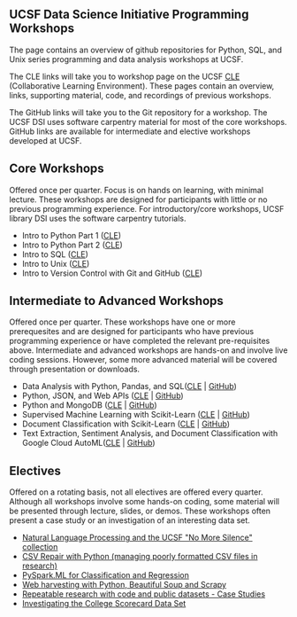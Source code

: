 ## UCSF Data Science Initiative Programming Workshops

The page contains an overview of github repositories for Python, SQL, and Unix series programming and data analysis workshops at UCSF. 

The CLE links will take you to workshop page on the UCSF [CLE](http://courses.ucsf.edu) (Collaborative Learning Environment). These pages contain an overview, links, supporting material, code, and recordings of previous workshops.

The GitHub links will take you to the Git repository for a workshop. The UCSF DSI uses software carpentry material for most of the core workshops. GitHub links are available for intermediate and elective workshops developed at UCSF. 

## Core Workshops

Offered once per quarter. Focus is on hands on learning, with minimal lecture. These workshops are designed for participants with little or no previous programming experience. For introductory/core workshops, UCSF library DSI uses the software carpentry tutorials. 

- Intro to Python Part 1 ([CLE](https://courses.ucsf.edu/course/view.php?id=5281))
- Intro to Python Part 2 ([CLE](https://courses.ucsf.edu/course/view.php?id=5296))
- Intro to SQL ([CLE](https://courses.ucsf.edu/course/view.php?id=4401))
- Intro to Unix ([CLE](https://courses.ucsf.edu/course/view.php?id=5327))
- Intro to Version Control with Git and GitHub ([CLE](https://courses.ucsf.edu/course/view.php?id=5208))

## Intermediate to Advanced Workshops

Offered once per quarter. These workshops have one or more prerequesites and are designed for participants who have previous programming experience or have completed the relevant pre-requisites above. Intermediate and advanced workshops are hands-on and involve live coding sessions. However, some more advanced material will be covered through presentation or downloads. 

- Data Analysis with Python, Pandas, and SQL([CLE](https://courses.ucsf.edu/course/view.php?id=5203) | [GitHub](https://github.com/geoffswc/Python-SQL-Workshop))
- Python, JSON, and Web APIs ([CLE](https://courses.ucsf.edu/course/view.php?id=5247) | [GitHub](https://github.com/geoffswc/Python-JSON-Workshop))
- Python and MongoDB ([CLE](https://courses.ucsf.edu/course/view.php?id=8036) | [GitHub](https://github.com/geoffswc/MongoDB-Python-Workshop))
- Supervised Machine Learning with Scikit-Learn ([CLE](https://courses.ucsf.edu/course/view.php?id=8043) | [GitHub](https://github.com/geoffswc/Covid-Test-Predictions))
- Document Classification with Scikit-Learn ([CLE](https://courses.ucsf.edu/course/view.php?id=8249) | [GitHub](https://github.com/geoffswc/Scikit-Learn-Workshop))
- Text Extraction, Sentiment Analysis, and Document Classification with Google Cloud AutoML([CLE](https://courses.ucsf.edu/course/view.php?id=8237) | [GitHub](https://github.com/geoffswc/GCP-Machine-Learning-API-Workshop))

## Electives

Offered on a rotating basis, not all electives are offered every quarter. Although all workshops involve some hands-on coding, some material will be presented through lecture, slides, or demos. These workshops often present a case study or an investigation of an interesting data set. 

- [Natural Language Processing and the UCSF "No More Silence" collection](https://github.com/geoffswc/NLP-NoMoreSilence-Workshop)
- [CSV Repair with Python (managing poorly formatted CSV files in research)](https://github.com/geoffswc/CSV-Repair)
- [PySpark.ML for Classification and Regression](https://github.com/geoffswc/PySparkMLRegression)
- [Web harvesting with Python, Beautiful Soup and Scrapy](https://github.com/geoffswc/NCSL-Coronavirus-Data)
- [Repeatable research with code and public datasets - Case Studies](https://github.com/geoffswc/Code_Handoff_Workshop)
- [Investigating the College Scorecard Data Set](https://github.com/geoffswc/Data-Science-Related-Degrees)




